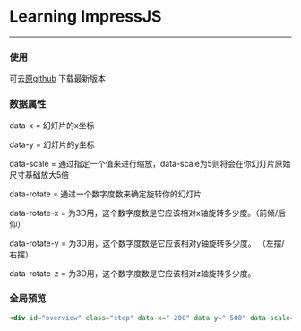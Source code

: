 # Learning ImpressJS
___
### 使用
可去[原github](https://github.com/impress/impress.js) 下载最新版本


### 数据属性

data-x = 幻灯片的x坐标

data-y = 幻灯片的y坐标

data-scale = 通过指定一个值来进行缩放，data-scale为5则将会在你幻灯片原始尺寸基础放大5倍

data-rotate = 通过一个数字度数来确定旋转你的幻灯片

data-rotate-x = 为3D用，这个数字度数是它应该相对x轴旋转多少度。（前倾/后仰）

data-rotate-y = 为3D用，这个数字度数是它应该相对y轴旋转多少度。 （左摆/右摆）

data-rotate-z = 为3D用，这个数字度数是它应该相对z轴旋转多少度。

### 全局预览
```html
<div id="overview" class="step" data-x="-200" data-y="-500" data-scale="3"></div>
```
